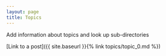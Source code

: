 ```yaml
---
layout: page
title: Topics
---
```


Add information about topics and look up sub-directories

[Link to a post]({{ site.baseurl }}{% link topics/topic_0.md %})